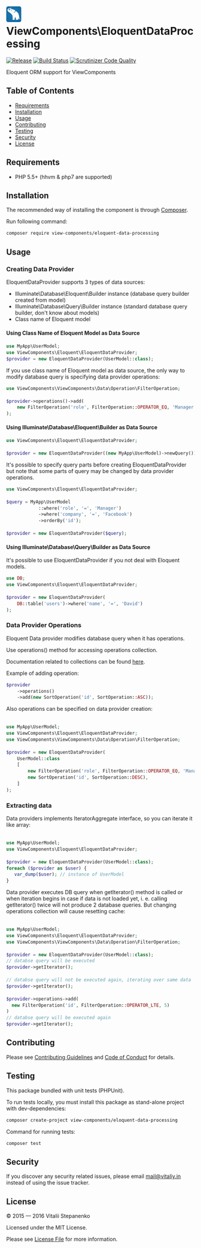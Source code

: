  ![Logo](https://raw.githubusercontent.com/view-components/logo/master/view-components-logo-without-text-42.png) ViewComponents\EloquentDataProcessing
=====

[![Release](https://img.shields.io/packagist/v/view-components/eloquent-data-processing.svg)](https://packagist.org/packages/view-components/eloquent-data-processing)
[![Build Status](https://travis-ci.org/view-components/eloquent-data-processing.svg?branch=master)](https://travis-ci.org/view-components/eloquent-data-processing)
[![Scrutinizer Code Quality](https://scrutinizer-ci.com/g/view-components/eloquent-data-processing/badges/quality-score.png?b=master)](https://scrutinizer-ci.com/g/view-components/eloquent-data-processing/?branch=master)

Eloquent ORM support for ViewComponents


## Table of Contents
- [Requirements](#requirements)
- [Installation](#installation)
- [Usage](#usage)
- [Contributing](#contributing)
- [Testing](#testing)
- [Security](#security)
- [License](#license)


## Requirements

* PHP 5.5+ (hhvm & php7 are supported)


## Installation

The recommended way of installing the component is through [Composer](https://getcomposer.org).

Run following command:

```bash
composer require view-components/eloquent-data-processing
```

## Usage

### Creating Data Provider

EloquentDataProvider supports 3 types of data sources:

- Illuminate\Database\Eloquent\Builder instance (database query builder created from model)
- Illuminate\Database\Query\Builder instance (standard database query builder, don't know about models)
- Class name of Eloquent model

#### Using Class Name of Eloquent Model as Data Source

```php
use MyApp\UserModel;
use ViewComponents\Eloquent\EloquentDataProvider;
$provider = new EloquentDataProvider(UserModel::class);
```

If you use class name of Eloquent model as data source,
the only way to modify database query is specifying data provider operations:


```php
use ViewComponents\ViewComponents\Data\Operation\FilterOperation;

$provider->operations()->add(
    new FilterOperation('role', FilterOperation::OPERATOR_EQ, 'Manager')
);
```
#### Using Illuminate\Database\Eloquent\Builder as Data Source

```php
use ViewComponents\Eloquent\EloquentDataProvider;

$provider = new EloquentDataProvider((new MyApp\UserModel)->newQuery());
```

It's possible to specify query parts before creating EloquentDataProvider
but note that some parts of query may be changed by data provider operations. 

```php
use ViewComponents\Eloquent\EloquentDataProvider;

$query = MyApp\UserModel
            ::where('role', '=', 'Manager')
            ->where('company', '=', 'Facebook')
            ->orderBy('id');

$provider = new EloquentDataProvider($query);
```

#### Using Illuminate\Database\Query\Builder as Data Source

It's possible to use EloquentDataProvider if you not deal with Eloquent models.

```php
use DB;
use ViewComponents\Eloquent\EloquentDataProvider;

$provider = new EloquentDataProvider(
    DB::table('users')->where('name', '=', 'David')
);
```

### Data Provider Operations

Eloquent Data provider modifies database query when it has operations.

Use operations() method for accessing operations collection.

Documentation related to collections can be found [here](https://github.com/Nayjest/Collection).

Example of adding operation:

```php
$provider
    ->operations()
    ->add(new SortOperation('id', SortOperation::ASC));

```

Also operations can be specified on data provider creation:

```php

use MyApp\UserModel;
use ViewComponents\Eloquent\EloquentDataProvider;
use ViewComponents\ViewComponents\Data\Operation\FilterOperation;

$provider = new EloquentDataProvider(
    UserModel::class
    [
        new FilterOperation('role', FilterOperation::OPERATOR_EQ, 'Manager')
        new SortOperation('id', SortOperation::DESC),
    ]
);
```

### Extracting data

Data providers implements IteratorAggregate interface, so you can iterate it like array:
```php

use MyApp\UserModel;
use ViewComponents\Eloquent\EloquentDataProvider;

$provider = new EloquentDataProvider(UserModel::class);
foreach ($provider as $user) {
   var_dump($user); // instance of UserModel
}

```
Data provider executes DB query when getIterator() method is called or when iteration begins in case if data is not loaded yet,
i. e. calling getIterator() twice will not produce 2 database queries.
But changing operations collection will cause resetting cache:

```php

use MyApp\UserModel;
use ViewComponents\Eloquent\EloquentDataProvider;
use ViewComponents\ViewComponents\Data\Operation\FilterOperation;

$provider = new EloquentDataProvider(UserModel::class);
// databse query will be executed 
$provider->getIterator();

// databse query will not be executed again, iterating over same data 
$provider->getIterator();

$provider->operations->add(
  new FilterOperation('id', FilterOperation::OPERATOR_LTE, 5)
)
// databse query will be executed again
$provider->getIterator();

```


## Contributing

Please see [Contributing Guidelines](contributing.md) and [Code of Conduct](code_of_conduct.md) for details.


## Testing

This package bundled with unit tests (PHPUnit).

To run tests locally, you must install this package as stand-alone project with dev-dependencies:

```bash
composer create-project view-components/eloquent-data-processing
```

Command for running tests:

```bash
composer test
```


## Security

If you discover any security related issues, please email mail@vitaliy.in instead of using the issue tracker.


## License

© 2015 &mdash; 2016 Vitalii Stepanenko

Licensed under the MIT License.

Please see [License File](LICENSE) for more information.
